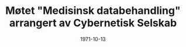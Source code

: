 ---
title: Møtet "Medisinsk databehandling" arrangert av Cybernetisk Selskab
tags: cyb, minor
year: 1971
date: 1971-10-13
sources:
  - https://github.com/cybernetisk/cyb50-hefte CYB50 Jubileumsbok
view: none
---